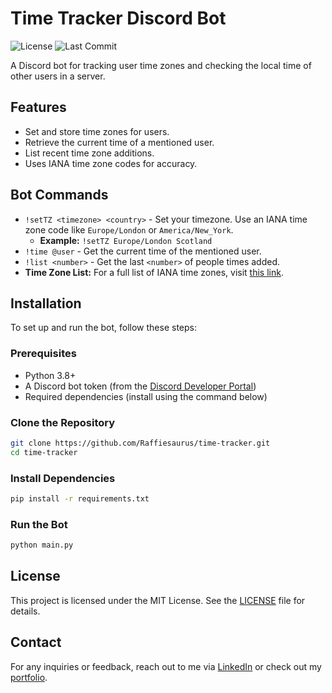 # Time Tracker Discord Bot

![License](https://img.shields.io/github/licens/Raffiesaurus/time-tracker)
![Last Commit](https://img.shields.io/github/last-commit/Raffiesaurus/time-tracker)

A Discord bot for tracking user time zones and checking the local time of other users in a server.

## Features

- Set and store time zones for users.
- Retrieve the current time of a mentioned user.
- List recent time zone additions.
- Uses IANA time zone codes for accuracy.

## Bot Commands

- `!setTZ <timezone> <country>` - Set your timezone. Use an IANA time zone code like `Europe/London` or `America/New_York`.
  - **Example:** `!setTZ Europe/London Scotland`
- `!time @user` - Get the current time of the mentioned user.
- `!list <number>` - Get the last `<number>` of people times added.
- **Time Zone List:** For a full list of IANA time zones, visit [this link](https://en.wikipedia.org/wiki/List_of_tz_database_time_zones).

## Installation

To set up and run the bot, follow these steps:

### Prerequisites

- Python 3.8+
- A Discord bot token (from the [Discord Developer Portal](https://discord.com/developers/applications))
- Required dependencies (install using the command below)

### Clone the Repository

```sh
git clone https://github.com/Raffiesaurus/time-tracker.git
cd time-tracker
```

### Install Dependencies

```sh
pip install -r requirements.txt
```

### Run the Bot

```sh
python main.py
```

## License

This project is licensed under the MIT License. See the [LICENSE](LICENSE) file for details.

## Contact

For any inquiries or feedback, reach out to me via [LinkedIn](https://www.linkedin.com/in/raffiesaurus) or check out my [portfolio](https://raffiesaurus.com/).
